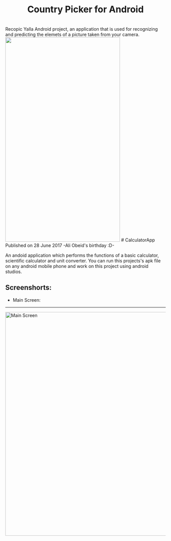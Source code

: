<h1 align="center">Country Picker for Android</h1>
<br />Recopic Yalla Android project, an application that is used for recognizing and predicting the elemets of a picture taken from your camera.
<img src="https://image.ibb.co/hv2eV5/Screenshot_2017_06_28_02_20_48.png" width="360" height="640" />
# CalculatorApp
Published on 28 June 2017
-Ali Obeid's birthday :D-

An andoid application which performs the functions of a basic calculator, scientific calculator and unit converter.
You can run this projects's apk file on any android mobile phone and work on this project using android studios.

## Screenshorts:

* Main Screen:



---
<div>
  <img src="https://image.ibb.co/hv2eV5/Screenshot_2017_06_28_02_20_48.png" alt="Main Screen" height="700dp">
</div>